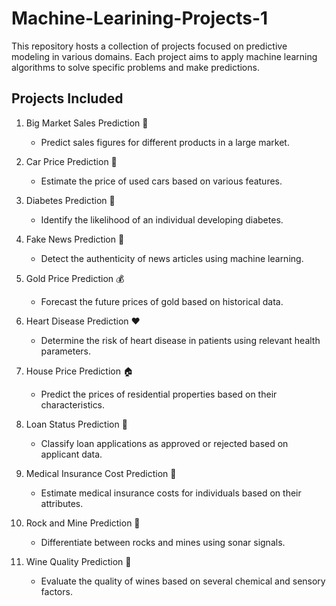 # Machine-Learining-Projects-1



This repository hosts a collection of projects focused on predictive modeling in various domains. Each project aims to apply machine learning algorithms to solve specific problems and make predictions.

## Projects Included

1. Big Market Sales Prediction 🛒
   - Predict sales figures for different products in a large market.

2. Car Price Prediction 🚗
   - Estimate the price of used cars based on various features.

3. Diabetes Prediction 💉
   - Identify the likelihood of an individual developing diabetes.

4. Fake News Prediction 📰
   - Detect the authenticity of news articles using machine learning.

5. Gold Price Prediction 💰
   - Forecast the future prices of gold based on historical data.

6. Heart Disease Prediction ❤️
   - Determine the risk of heart disease in patients using relevant health parameters.

7. House Price Prediction 🏠
   - Predict the prices of residential properties based on their characteristics.

8. Loan Status Prediction 💸
   - Classify loan applications as approved or rejected based on applicant data.

9. Medical Insurance Cost Prediction 💊
   - Estimate medical insurance costs for individuals based on their attributes.

10. Rock and Mine Prediction 🎵
    - Differentiate between rocks and mines using sonar signals.

11. Wine Quality Prediction 🍷
    - Evaluate the quality of wines based on several chemical and sensory factors.


